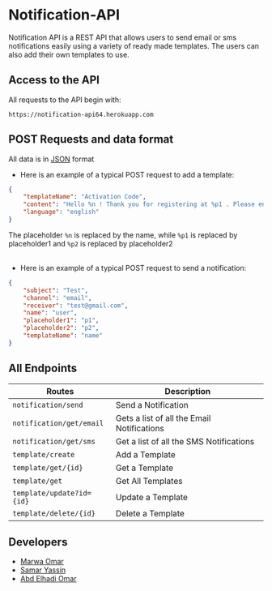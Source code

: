 # Notification-API
Notification API is a REST API that allows users to send email or sms notifications easily using a variety of ready made templates. The users can also add their own templates to use.

## Access to the API

All requests to the API begin with: 

```shell
https://notification-api64.herokuapp.com
```

## POST Requests and data format

All data is in [JSON](http://json.org) format

* Here is an example of a typical POST request to add a template:
```json
{
    "templateName": "Activation Code",
    "content": "Hello %n ! Thank you for registering at %p1 . Please enter this code %p2 to activate your account",
    "language": "english"
}
```
The placeholder `%n` is replaced by the name, while `%p1` is replaced by placeholder1 and `%p2` is replaced by placeholder2
<br/><br/>

* Here is an example of a typical POST request to send a notification:
```json
{
    "subject": "Test",
    "channel": "email",
    "receiver": "test@gmail.com",
    "name": "user",
    "placeholder1": "p1",
    "placeholder2": "p2",
    "templateName": "name"
}
```


## All Endpoints

Routes | Description
------------ | -------------
`notification/send` | Send a Notification
`notification/get/email` | Gets a list of all the Email Notifications
`notification/get/sms` | Get a list of all the SMS Notifications
`template/create` | Add a Template
`template/get/{id}` | Get a Template
`template/get` | Get All Templates
`template/update?id={id}` | Update a Template
`template/delete/{id}` | Delete a Template

## Developers

* [Marwa Omar](https://github.com/Marwa64)
* [Samar Yassin](https://github.com/samar-yassin)
* [Abd Elhadi Omar](https://github.com/Abd-Elhadi)
